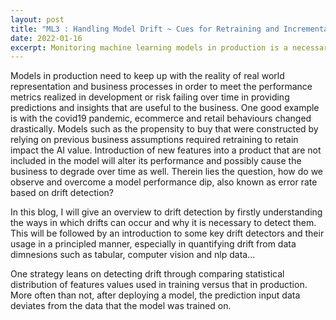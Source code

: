 ```yaml
---
layout: post
title: "ML3 : Handling Model Drift ~ Cues for Retraining and Incremental Learning"
date: 2022-01-16
excerpt: Monitoring machine learning models in production is a necessary but tedious task. When the data has changed and the model has drifted, it will impact the model performance. 
---
```


Models in production need to keep up with the reality of real world representation and business processes in order to meet the performance metrics realized in development or risk failing over time in providing predictions and insights that are useful to the business. One good example is with the covid19 pandemic, ecommerce and retail behaviours changed drastically. Models such as the propensity to buy that were constructed by relying on previous business assumptions required retraining to retain impact the AI value. Introduction of new features into a product that are not included in the model will alter its performance and possibly cause the business to degrade over time as well. Therein lies the question, how do we observe and overcome a model performance dip, also known as error rate based on drift detection?

In this blog, I will give an overview to drift detection by firstly understanding the ways in which drifts can occur and why it is necessary to detect them. This will be followed by an introduction to some key drift detectors and their usage in a principled manner, especially in quantifying drift from data dimnesions such as tabular, computer vision and nlp data... 

One strategy leans on detecting drift through comparing statistical distribution of features values used in training versus that in production. More often than not, after deploying a model, the prediction input data deviates from the data that the model was trained on. <TBC>
